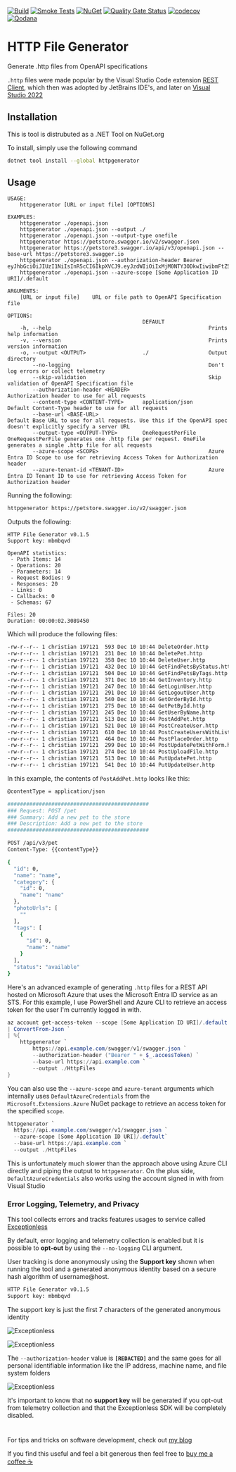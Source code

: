 [![Build](https://github.com/christianhelle/httpgenerator/actions/workflows/build.yml/badge.svg)](https://github.com/christianhelle/httpgenerator/actions/workflows/build.yml)
[![Smoke Tests](https://github.com/christianhelle/httpgenerator/actions/workflows/smoke-tests.yml/badge.svg)](https://github.com/christianhelle/httpgenerator/actions/workflows/smoke-tests.yml)
[![NuGet](https://img.shields.io/nuget/v/httpgenerator?color=blue)](https://www.nuget.org/packages/httpgenerator)
[![Quality Gate Status](https://sonarcloud.io/api/project_badges/measure?project=christianhelle_httpgenerator&metric=alert_status)](https://sonarcloud.io/summary/new_code?id=christianhelle_httpgenerator)
[![codecov](https://codecov.io/gh/christianhelle/httpgenerator/graph/badge.svg?token=242YT1N6T2)](https://codecov.io/gh/christianhelle/httpgenerator)
[![Qodana](https://github.com/christianhelle/httpgenerator/actions/workflows/qodana.yml/badge.svg)](https://github.com/christianhelle/httpgenerator/actions/workflows/qodana.yml)

# HTTP File Generator

Generate .http files from OpenAPI specifications

`.http` files were made popular by the Visual Studio Code extension [REST Client](https://marketplace.visualstudio.com/items?itemName=humao.rest-client), which then was adopted by JetBrains IDE's, and later on [Visual Studio 2022](https://marketplace.visualstudio.com/items?itemName=MadsKristensen.RestClient)

## Installation

This is tool is distrubuted as a .NET Tool on NuGet.org

To install, simply use the following command

```bash
dotnet tool install --global httpgenerator
```

## Usage

```pwsh
USAGE:
    httpgenerator [URL or input file] [OPTIONS]

EXAMPLES:
    httpgenerator ./openapi.json
    httpgenerator ./openapi.json --output ./
    httpgenerator ./openapi.json --output-type onefile
    httpgenerator https://petstore.swagger.io/v2/swagger.json
    httpgenerator https://petstore3.swagger.io/api/v3/openapi.json --base-url https://petstore3.swagger.io
    httpgenerator ./openapi.json --authorization-header Bearer eyJhbGciOiJIUzI1NiIsInR5cCI6IkpXVCJ9.eyJzdWIiOiIxMjM0NTY3ODkwIiwibmFtZSI6IkpvaG4gRG9lIiwiaWF0IjoxNTE2MjM5MDIyfQ.SflKxwRJSMeKKF2QT4fwpMeJf36POk6yJV_adQssw5c
    httpgenerator ./openapi.json --azure-scope [Some Application ID URI]/.default

ARGUMENTS:
    [URL or input file]    URL or file path to OpenAPI Specification file

OPTIONS:
                                           DEFAULT                                                                                                                            
    -h, --help                                                  Prints help information                                                                                       
    -v, --version                                               Prints version information                                                                                    
    -o, --output <OUTPUT>                  ./                   Output directory                                                                                              
        --no-logging                                            Don't log errors or collect telemetry                                                                         
        --skip-validation                                       Skip validation of OpenAPI Specification file                                                                 
        --authorization-header <HEADER>                         Authorization header to use for all requests                                                                  
        --content-type <CONTENT-TYPE>      application/json     Default Content-Type header to use for all requests                                                           
        --base-url <BASE-URL>                                   Default Base URL to use for all requests. Use this if the OpenAPI spec doesn't explicitly specify a server URL
        --output-type <OUTPUT-TYPE>        OneRequestPerFile    OneRequestPerFile generates one .http file per request. OneFile generates a single .http file for all requests
        --azure-scope <SCOPE>                                   Azure Entra ID Scope to use for retrieving Access Token for Authorization header                              
        --azure-tenant-id <TENANT-ID>                           Azure Entra ID Tenant ID to use for retrieving Access Token for Authorization header                          
```

Running the following:

```sh
httpgenerator https://petstore.swagger.io/v2/swagger.json
```

Outputs the following:

```
HTTP File Generator v0.1.5
Support key: mbmbqvd

OpenAPI statistics:
 - Path Items: 14
 - Operations: 20
 - Parameters: 14
 - Request Bodies: 9
 - Responses: 20
 - Links: 0
 - Callbacks: 0
 - Schemas: 67

Files: 20
Duration: 00:00:02.3089450
```

Which will produce the following files:

```sh
-rw-r--r-- 1 christian 197121  593 Dec 10 10:44 DeleteOrder.http        
-rw-r--r-- 1 christian 197121  231 Dec 10 10:44 DeletePet.http
-rw-r--r-- 1 christian 197121  358 Dec 10 10:44 DeleteUser.http
-rw-r--r-- 1 christian 197121  432 Dec 10 10:44 GetFindPetsByStatus.http
-rw-r--r-- 1 christian 197121  504 Dec 10 10:44 GetFindPetsByTags.http  
-rw-r--r-- 1 christian 197121  371 Dec 10 10:44 GetInventory.http       
-rw-r--r-- 1 christian 197121  247 Dec 10 10:44 GetLoginUser.http       
-rw-r--r-- 1 christian 197121  291 Dec 10 10:44 GetLogoutUser.http      
-rw-r--r-- 1 christian 197121  540 Dec 10 10:44 GetOrderById.http
-rw-r--r-- 1 christian 197121  275 Dec 10 10:44 GetPetById.http
-rw-r--r-- 1 christian 197121  245 Dec 10 10:44 GetUserByName.http
-rw-r--r-- 1 christian 197121  513 Dec 10 10:44 PostAddPet.http
-rw-r--r-- 1 christian 197121  521 Dec 10 10:44 PostCreateUser.http
-rw-r--r-- 1 christian 197121  610 Dec 10 10:44 PostCreateUsersWithListInput.http
-rw-r--r-- 1 christian 197121  464 Dec 10 10:44 PostPlaceOrder.http
-rw-r--r-- 1 christian 197121  299 Dec 10 10:44 PostUpdatePetWithForm.http
-rw-r--r-- 1 christian 197121  274 Dec 10 10:44 PostUploadFile.http
-rw-r--r-- 1 christian 197121  513 Dec 10 10:44 PutUpdatePet.http
-rw-r--r-- 1 christian 197121  541 Dec 10 10:44 PutUpdateUser.http
```

In this example, the contents of `PostAddPet.http` looks like this:

```sh
@contentType = application/json

#############################################
### Request: POST /pet
### Summary: Add a new pet to the store
### Description: Add a new pet to the store
#############################################

POST /api/v3/pet
Content-Type: {{contentType}}

{
  "id": 0,
  "name": "name",
  "category": {
    "id": 0,
    "name": "name"
  },
  "photoUrls": [
    ""
  ],
  "tags": [
    {
      "id": 0,
      "name": "name"
    }
  ],
  "status": "available"
}
```

Here's an advanced example of generating `.http` files for a REST API hosted on Microsoft Azure that uses the Microsoft Entra ID service as an STS. For this example, I use PowerShell and Azure CLI to retrieve an access token for the user I'm currently logged in with.

```powershell
az account get-access-token --scope [Some Application ID URI]/.default `
| ConvertFrom-Json `
| %{
    httpgenerator `
        https://api.example.com/swagger/v1/swagger.json `
        --authorization-header ("Bearer " + $_.accessToken) `
        --base-url https://api.example.com `
        --output ./HttpFiles 
}
```

You can also use the `--azure-scope` and `azure-tenant` arguments which internally uses `DefaultAzureCredentials` from the `Microsoft.Extensions.Azure` NuGet package to retrieve an access token for the specified `scope`.

```powershell
httpgenerator `
  https://api.example.com/swagger/v1/swagger.json `
  --azure-scope [Some Application ID URI]/.default`
  --base-url https://api.example.com `
  --output ./HttpFiles 
```

This is unfortunately much slower than the approach above using Azure CLI directly and piping the output to `httpgenerator`. On the plus side, `DefaultAzureCredentials` also works using the account signed in with from Visual Studio

### Error Logging, Telemetry, and Privacy

This tool collects errors and tracks features usages to service called [Exceptionless](https://exceptionless.com/)

By default, error logging and telemetry collection is enabled but it is possible to **opt-out** by using the `--no-logging` CLI argument. 

User tracking is done anonymously using the **Support key** shown when running the tool and a generated anonymous identity based on a secure hash algorithm of username@host.

```sh
HTTP File Generator v0.1.5
Support key: mbmbqvd
```

The support key is just the first 7 characters of the generated anonymous identity

![Exceptionless](https://github.com/christianhelle/httpgenerator/raw/main/images/exceptionless-overview.png)

![Exceptionless](https://github.com/christianhelle/httpgenerator/raw/main/images/exceptionless-exception.png)

The `--authorization-header` value is **`[REDACTED]`** and the same goes for all personal identifiable information like the IP address, machine name, and file system folders

![Exceptionless](https://github.com/christianhelle/httpgenerator/raw/main/images/exceptionless-environment.png)

It's important to know that no **support key** will be generated if you opt-out from telemetry collection and that the Exceptionless SDK will be completely disabled.

#

For tips and tricks on software development, check out [my blog](https://christianhelle.com)

If you find this useful and feel a bit generous then feel free to [buy me a coffee ☕](https://www.buymeacoffee.com/christianhelle)
